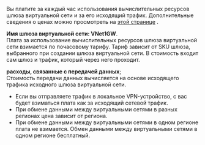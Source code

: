 Вы платите за каждый час использования вычислительных ресурсов шлюза виртуальной сети и за его исходящий трафик. Дополнительные сведения о ценах можно просмотреть на [этой странице](https://azure.microsoft.com/pricing/details/vpn-gateway) .

**Имя шлюза виртуальной сети: VNet1GW**.<br>Плата за использование вычислительных ресурсов шлюза виртуальной сети взимается по почасовому тарифу. Тариф зависит от SKU шлюза, выбранного при создании шлюза виртуальной сети. В стоимость входит сам шлюз и трафик, который через него проходит.

**расходы, связанные с передачей данных**;<br>Стоимость передачи данных вычисляется на основе исходящего трафика исходного шлюза виртуальной сети.

* Если вы отправляете трафик в локальное VPN-устройство, с вас будет взиматься плата как за исходящий сетевой трафик.
* При обмене данными между виртуальными сетями в разных регионах цена зависит от региона.
* При обмене данными между виртуальными сетями в одном регионе плата не взимается. Обмен данными между виртуальными сетями в одном регионе бесплатный.



<!--HONumber=Nov16_HO2-->


